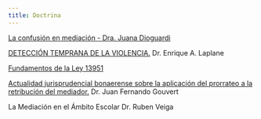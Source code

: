 ```yaml
---
title: Doctrina
---
```

[La confusión en mediación - Dra. Juana Dioguardi](/doctrina/la-confusion-en-mediacion/index.html)

[DETECCIÓN TEMPRANA DE LA VIOLENCIA.](/doctrina/deteccion-temprana-de-la-violencia/index.html)     Dr. Enrique A. Laplane

[Fundamentos de la Ley 13951](https://sitio-mediadores.netlify.com/doctrina/fundamentos-de-la-ley-13951/index.html)

[Actualidad jurisprudencial bonaerense sobre la aplicación del prorrateo a la retribución del mediador.](/doctrina/actualidad-jurisprudencial-bonaerense-sobre-la-aplicacion-del-prorrateo-a-la-retribucion-del-mediador/index.html) Dr. Juan Fernando Gouvert

La Mediación en el Ámbito Escolar Dr. Ruben Veiga

